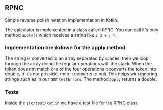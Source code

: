 ## RPNC
Simple reverse polish notation implementation in Kotlin.

The calculator is implemented in a class called RPNC. You can call it's only method `apply()` which receives a string
like `2 2 + 5 *`.

### Implementation breakdown for the apply method
The string is converted to an array separated by spaces, then we loop through the array doing the regular operations
with the stack. When the token does not match one of the four operations it converts the token into double, if it's not
possible, then it converts to null. This helps with ignoring strings such as in our test `testErrors`. The method 
`apply` returns a double.

### Tests
Inside the `src/test/kotlin` we have a test file for the RPNC class.
